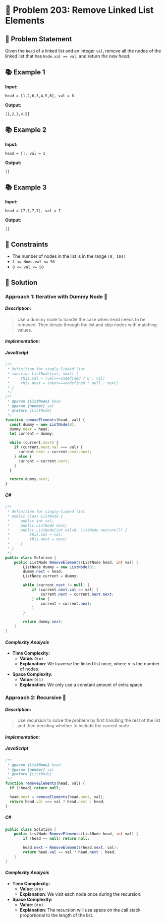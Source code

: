 # 💬 Problem 203: Remove Linked List Elements

## 📝 Problem Statement

Given the `head` of a linked list and an integer `val`, remove all the nodes of the linked list that has `Node.val == val`, and return _the new head_.

## 📚 Example 1

**Input:**

```
head = [1,2,6,3,4,5,6], val = 6
```

**Output:**

```
[1,2,3,4,5]
```

## 📚 Example 2

**Input:**

```
head = [], val = 1
```

**Output:**

```
[]
```

## 📚 Example 3

**Input:**

```
head = [7,7,7,7], val = 7
```

**Output:**

```
[]
```

## 📏 Constraints

- The number of nodes in the list is in the range `[0, 104]`
- `1 <= Node.val <= 50`
- `0 <= val <= 50`

## 🎯 Solution

### Approach 1: Iterative with Dummy Node 🚀

#### _Description:_

> Use a dummy node to handle the case when head needs to be removed. Then iterate through the list and skip nodes with matching values.

#### _Implementation:_

##### JavaScript

```javascript
/**
 * Definition for singly-linked list.
 * function ListNode(val, next) {
 *     this.val = (val===undefined ? 0 : val)
 *     this.next = (next===undefined ? null : next)
 * }
 */
/**
 * @param {ListNode} head
 * @param {number} val
 * @return {ListNode}
 */
function removeElements(head, val) {
  const dummy = new ListNode(0);
  dummy.next = head;
  let current = dummy;

  while (current.next) {
    if (current.next.val === val) {
      current.next = current.next.next;
    } else {
      current = current.next;
    }
  }

  return dummy.next;
}
```

##### C#

```csharp
/**
 * Definition for singly-linked list.
 * public class ListNode {
 *     public int val;
 *     public ListNode next;
 *     public ListNode(int val=0, ListNode next=null) {
 *         this.val = val;
 *         this.next = next;
 *     }
 * }
 */
public class Solution {
    public ListNode RemoveElements(ListNode head, int val) {
        ListNode dummy = new ListNode(0);
        dummy.next = head;
        ListNode current = dummy;

        while (current.next != null) {
            if (current.next.val == val) {
                current.next = current.next.next;
            } else {
                current = current.next;
            }
        }

        return dummy.next;
    }
}
```

#### _Complexity Analysis_

- **Time Complexity:**
  - **Value**: `O(n)`
  - **Explanation**: We traverse the linked list once, where n is the number of nodes.
- **Space Complexity:**
  - **Value**: `O(1)`
  - **Explanation**: We only use a constant amount of extra space.

### Approach 2: Recursive 🚀

#### _Description:_

> Use recursion to solve the problem by first handling the rest of the list and then deciding whether to include the current node.

#### _Implementation:_

##### JavaScript

```javascript
/**
 * @param {ListNode} head
 * @param {number} val
 * @return {ListNode}
 */
function removeElements(head, val) {
  if (!head) return null;

  head.next = removeElements(head.next, val);
  return head.val === val ? head.next : head;
}
```

##### C#

```csharp
public class Solution {
    public ListNode RemoveElements(ListNode head, int val) {
        if (head == null) return null;

        head.next = RemoveElements(head.next, val);
        return head.val == val ? head.next : head;
    }
}
```

#### _Complexity Analysis_

- **Time Complexity:**
  - **Value**: `O(n)`
  - **Explanation**: We visit each node once during the recursion.
- **Space Complexity:**
  - **Value**: `O(n)`
  - **Explanation**: The recursion will use space on the call stack proportional to the length of the list.
